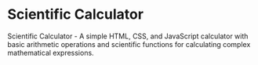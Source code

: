 # Scientific Calculator
 Scientific Calculator - A simple HTML, CSS, and JavaScript calculator with basic arithmetic operations and scientific functions for calculating complex mathematical expressions.
